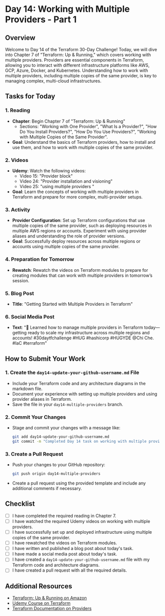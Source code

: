 # Day 14: Working with Multiple Providers - Part 1

## Overview

Welcome to Day 14 of the Terraform 30-Day Challenge! Today, we will dive into Chapter 7 of "Terraform: Up & Running," which covers working with multiple providers. Providers are essential components in Terraform, allowing you to interact with different infrastructure platforms like AWS, GCP, Azure, Docker, and Kubernetes. Understanding how to work with multiple providers, including multiple copies of the same provider, is key to managing complex, multi-cloud infrastructures.

## Tasks for Today

### 1. **Reading**
   - **Chapter**: Begin Chapter 7 of "Terraform: Up & Running"
     - Sections: "Working with One Provider", "What Is a Provider?", "How Do You Install Providers?", "How Do You Use Providers?", "Working with Multiple Copies of the Same Provider".
   - **Goal**: Understand the basics of Terraform providers, how to install and use them, and how to work with multiple copies of the same provider.

### 2. **Videos**
   - **Udemy**: Watch the following videos:
     - Video 15: "Provider block"
     - Video 24: "Provider installation and visioning"
     - Video 25: "using multiple providers "
   - **Goal**: Learn the concepts of working with multiple providers in Terraform and prepare for more complex, multi-provider setups.

### 3. **Activity**
   - **Provider Configuration**: Set up Terraform configurations that use multiple copies of the same provider, such as deploying resources in multiple AWS regions or accounts. Experiment with using provider aliases and understanding the role of provider versions.
   - **Goal**: Successfully deploy resources across multiple regions or accounts using multiple copies of the same provider.

### 4. **Preparation for Tomorrow**
   - **Rewatch**: Rewatch the videos on Terraform modules to prepare for creating modules that can work with multiple providers in tomorrow’s session.

### 5. **Blog Post**
   - **Title**: "Getting Started with Multiple Providers in Terraform"

### 6. **Social Media Post**
   - **Text**: "🔧 Learned how to manage multiple providers in Terraform today—getting ready to scale my infrastructure across multiple regions and accounts! #30daytfchallenge #HUG #hashicorp #HUGYDE @Chi Che. #IaC #terraform"

## How to Submit Your Work

### 1. **Create the `day14-update-your-github-username.md` File**
   - Include your Terraform code and any architecture diagrams in the markdown file.
   - Document your experience with setting up multiple providers and using provider aliases in Terraform.
   - Save the file in your `day14-multiple-providers` branch.

### 2. **Commit Your Changes**
   - Stage and commit your changes with a message like:
     ```bash
     git add day14-update-your-github-username.md
     git commit -m "Completed Day 14 task on working with multiple providers"
     ```

### 3. **Create a Pull Request**
   - Push your changes to your GitHub repository:
     ```bash
     git push origin day14-multiple-providers
     ```
   - Create a pull request using the provided template and include any additional comments if necessary.

## Checklist

- [ ] I have completed the required reading in Chapter 7.
- [ ] I have watched the required Udemy videos on working with multiple providers.
- [ ] I have successfully set up and deployed infrastructure using multiple copies of the same provider.
- [ ] I have rewatched the videos on Terraform modules.
- [ ] I have written and published a blog post about today's task.
- [ ] I have made a social media post about today's task.
- [ ] I have created a `day14-update-your-github-username.md` file with my Terraform code and architecture diagrams.
- [ ] I have created a pull request with all the required details.

## Additional Resources

- [Terraform: Up & Running on Amazon](https://www.amazon.com/Terraform-Running-Infrastructure-Configuration-Management/dp/1492046906)
- [Udemy Course on Terraform](https://www.udemy.com/course/terraform/)
- [Terraform Documentation on Providers](https://www.terraform.io/docs/language/providers/index.html)
